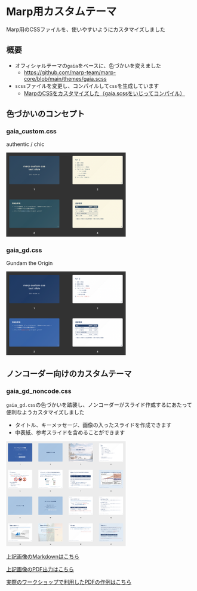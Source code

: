 # Marp用カスタムテーマ

Marp用のCSSファイルを、使いやすいようにカスタマイズしました


## 概要

- オフィシャルテーマの`gaia`をベースに、色づかいを変えました
  - https://github.com/marp-team/marp-core/blob/main/themes/gaia.scss
- `scss`ファイルを変更し、コンパイルして`css`を生成しています
  - [MarpのCSSをカスタマイズした（gaia.scssをいじってコンパイル） ](https://qiita.com/hann-solo/items/54682c59c7076d826902)

## 色づかいのコンセプト

### gaia_custom.css

authentic / chic

<img src="https://github.com/hnsol/marp-custom-theme/blob/main/images/SS_gaia_custom.png" width="320px">


### gaia_gd.css

Gundam the Origin

<img src="https://github.com/hnsol/marp-custom-theme/blob/main/images/SS_gaia_gd.png" width="320px">

## ノンコーダー向けのカスタムテーマ

### gaia_gd_noncode.css

`gaia_gd.css`の色づかいを踏襲し、ノンコーダーがスライド作成するにあたって便利なようカスタマイズしました

- タイトル、キーメッセージ、画像の入ったスライドを作成できます
- 中表紙、参考スライドを含めることができます

<img src="https://github.com/hnsol/marp-custom-theme/blob/main/images/SS_gaia_gd_noncode.png" width="320px">

[上記画像のMarkdownはこちら](https://raw.githubusercontent.com/hnsol/marp-custom-theme/main/example/typical-slides-and-codes.md)

[上記画像のPDF出力はこちら](https://github.com/hnsol/marp-custom-theme/blob/main/example/typical-slides-and-codes.pdf)

[実際のワークショップで利用したPDFの作例はこちら](https://github.com/hnsol/marp-custom-theme/blob/main/example/actual-workshop-slides.pdf)